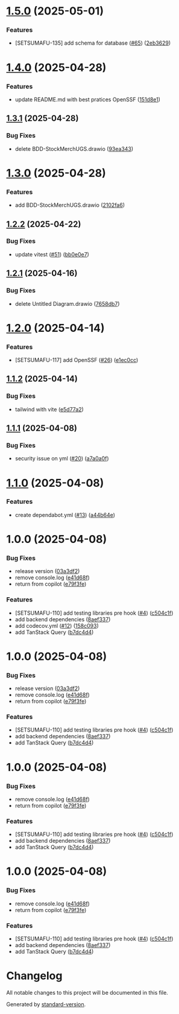 # [1.5.0](https://github.com/plugveg/stock-merch-ugs/compare/v1.4.0...v1.5.0) (2025-05-01)


### Features

* [SETSUMAFU-135] add schema for database ([#65](https://github.com/plugveg/stock-merch-ugs/issues/65)) ([2eb3629](https://github.com/plugveg/stock-merch-ugs/commit/2eb36298aa1efe5d2d7b25eb2bd3afb495e38b98))

# [1.4.0](https://github.com/plugveg/stock-merch-ugs/compare/v1.3.1...v1.4.0) (2025-04-28)


### Features

* update README.md with best pratices OpenSSF ([151d8e1](https://github.com/plugveg/stock-merch-ugs/commit/151d8e17d6cab26e12ddca8b5e2224da319a2cd0))

## [1.3.1](https://github.com/plugveg/stock-merch-ugs/compare/v1.3.0...v1.3.1) (2025-04-28)


### Bug Fixes

* delete BDD-StockMerchUGS.drawio ([93ea343](https://github.com/plugveg/stock-merch-ugs/commit/93ea343ec2ad0d3172a1363286a2fa30ede8f6b8))

# [1.3.0](https://github.com/plugveg/stock-merch-ugs/compare/v1.2.2...v1.3.0) (2025-04-28)


### Features

* add BDD-StockMerchUGS.drawio ([2102fa6](https://github.com/plugveg/stock-merch-ugs/commit/2102fa665fd0a8df2848c900dad307a9dbdddded))

## [1.2.2](https://github.com/plugveg/stock-merch-ugs/compare/v1.2.1...v1.2.2) (2025-04-22)


### Bug Fixes

* update vitest ([#51](https://github.com/plugveg/stock-merch-ugs/issues/51)) ([bb0e0e7](https://github.com/plugveg/stock-merch-ugs/commit/bb0e0e7dfdf011fb8fe2d344aeaa9a57dea3b144))

## [1.2.1](https://github.com/plugveg/stock-merch-ugs/compare/v1.2.0...v1.2.1) (2025-04-16)


### Bug Fixes

* delete Untitled Diagram.drawio ([7658db7](https://github.com/plugveg/stock-merch-ugs/commit/7658db737ca0a137d31a7f93792c8d27d154d818))

# [1.2.0](https://github.com/plugveg/stock-merch-ugs/compare/v1.1.2...v1.2.0) (2025-04-14)


### Features

* [SETSUMAFU-117] add OpenSSF ([#26](https://github.com/plugveg/stock-merch-ugs/issues/26)) ([e1ec0cc](https://github.com/plugveg/stock-merch-ugs/commit/e1ec0cc9422ff7d0f4ada488c9420c678b94a0f9))

## [1.1.2](https://github.com/plugveg/stock-merch-ugs/compare/v1.1.1...v1.1.2) (2025-04-14)


### Bug Fixes

* tailwind with vite ([e5d77a2](https://github.com/plugveg/stock-merch-ugs/commit/e5d77a2cbd8106f38e92adcfc524d34d0a4675cf))

## [1.1.1](https://github.com/plugveg/stock-merch-ugs/compare/v1.1.0...v1.1.1) (2025-04-08)


### Bug Fixes

* security issue on yml ([#20](https://github.com/plugveg/stock-merch-ugs/issues/20)) ([a7a0a0f](https://github.com/plugveg/stock-merch-ugs/commit/a7a0a0f81736b7b3e4581ce7a78599428ff80ee1))

# [1.1.0](https://github.com/plugveg/stock-merch-ugs/compare/v1.0.0...v1.1.0) (2025-04-08)


### Features

* create dependabot.yml ([#13](https://github.com/plugveg/stock-merch-ugs/issues/13)) ([a44b64e](https://github.com/plugveg/stock-merch-ugs/commit/a44b64e0e8454d52dfb99f1ceda4dfebd2b5ffd8))

# 1.0.0 (2025-04-08)


### Bug Fixes

* release version ([03a3df2](https://github.com/plugveg/stock-merch-ugs/commit/03a3df21b0c824f43a866c4ee85730b87d0703b6))
* remove console.log ([e41d68f](https://github.com/plugveg/stock-merch-ugs/commit/e41d68fc40d4020d1a57b011521d331e49ceeae4))
* return from copilot ([e79f3fe](https://github.com/plugveg/stock-merch-ugs/commit/e79f3fe1e7f56e90231831e416b8b00fb162390e))


### Features

* [SETSUMAFU-110] add testing libraries pre hook ([#4](https://github.com/plugveg/stock-merch-ugs/issues/4)) ([c504c1f](https://github.com/plugveg/stock-merch-ugs/commit/c504c1f24399cb1b7511abbc625b0862c8015867))
* add backend dependencies ([8aef337](https://github.com/plugveg/stock-merch-ugs/commit/8aef33781d61a4ebab0e520aa611a963564f67ce))
* add codecov.yml ([#12](https://github.com/plugveg/stock-merch-ugs/issues/12)) ([158c093](https://github.com/plugveg/stock-merch-ugs/commit/158c093c879b596cfd82e0a1ffdebda1079d3dc9))
* add TanStack Query ([b7dc4d4](https://github.com/plugveg/stock-merch-ugs/commit/b7dc4d4a333a5c7b65166a40de353100ec707225))

# 1.0.0 (2025-04-08)


### Bug Fixes

* release version ([03a3df2](https://github.com/plugveg/stock-merch-ugs/commit/03a3df21b0c824f43a866c4ee85730b87d0703b6))
* remove console.log ([e41d68f](https://github.com/plugveg/stock-merch-ugs/commit/e41d68fc40d4020d1a57b011521d331e49ceeae4))
* return from copilot ([e79f3fe](https://github.com/plugveg/stock-merch-ugs/commit/e79f3fe1e7f56e90231831e416b8b00fb162390e))


### Features

* [SETSUMAFU-110] add testing libraries pre hook ([#4](https://github.com/plugveg/stock-merch-ugs/issues/4)) ([c504c1f](https://github.com/plugveg/stock-merch-ugs/commit/c504c1f24399cb1b7511abbc625b0862c8015867))
* add backend dependencies ([8aef337](https://github.com/plugveg/stock-merch-ugs/commit/8aef33781d61a4ebab0e520aa611a963564f67ce))
* add TanStack Query ([b7dc4d4](https://github.com/plugveg/stock-merch-ugs/commit/b7dc4d4a333a5c7b65166a40de353100ec707225))

# 1.0.0 (2025-04-08)


### Bug Fixes

* remove console.log ([e41d68f](https://github.com/plugveg/stock-merch-ugs/commit/e41d68fc40d4020d1a57b011521d331e49ceeae4))
* return from copilot ([e79f3fe](https://github.com/plugveg/stock-merch-ugs/commit/e79f3fe1e7f56e90231831e416b8b00fb162390e))


### Features

* [SETSUMAFU-110] add testing libraries pre hook ([#4](https://github.com/plugveg/stock-merch-ugs/issues/4)) ([c504c1f](https://github.com/plugveg/stock-merch-ugs/commit/c504c1f24399cb1b7511abbc625b0862c8015867))
* add backend dependencies ([8aef337](https://github.com/plugveg/stock-merch-ugs/commit/8aef33781d61a4ebab0e520aa611a963564f67ce))
* add TanStack Query ([b7dc4d4](https://github.com/plugveg/stock-merch-ugs/commit/b7dc4d4a333a5c7b65166a40de353100ec707225))

# 1.0.0 (2025-04-08)


### Bug Fixes

* remove console.log ([e41d68f](https://github.com/plugveg/stock-merch-ugs/commit/e41d68fc40d4020d1a57b011521d331e49ceeae4))
* return from copilot ([e79f3fe](https://github.com/plugveg/stock-merch-ugs/commit/e79f3fe1e7f56e90231831e416b8b00fb162390e))


### Features

* [SETSUMAFU-110] add testing libraries pre hook ([#4](https://github.com/plugveg/stock-merch-ugs/issues/4)) ([c504c1f](https://github.com/plugveg/stock-merch-ugs/commit/c504c1f24399cb1b7511abbc625b0862c8015867))
* add backend dependencies ([8aef337](https://github.com/plugveg/stock-merch-ugs/commit/8aef33781d61a4ebab0e520aa611a963564f67ce))
* add TanStack Query ([b7dc4d4](https://github.com/plugveg/stock-merch-ugs/commit/b7dc4d4a333a5c7b65166a40de353100ec707225))

# Changelog

All notable changes to this project will be documented in this file.

Generated by [standard-version](https://github.com/conventional-changelog/standard-version).
